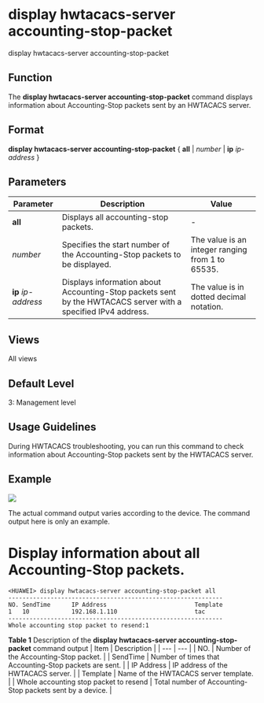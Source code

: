 display hwtacacs-server accounting-stop-packet
==============================================

display hwtacacs-server accounting-stop-packet

Function
--------



The **display hwtacacs-server accounting-stop-packet** command displays information about Accounting-Stop packets sent by an HWTACACS server.




Format
------

**display hwtacacs-server accounting-stop-packet** { **all** | *number* | **ip** *ip-address* }


Parameters
----------

| Parameter | Description | Value |
| --- | --- | --- |
| **all** | Displays all accounting-stop packets. | - |
| *number* | Specifies the start number of the Accounting-Stop packets to be displayed. | The value is an integer ranging from 1 to 65535. |
| **ip** *ip-address* | Displays information about Accounting-Stop packets sent by the HWTACACS server with a specified IPv4 address. | The value is in dotted decimal notation. |



Views
-----

All views


Default Level
-------------

3: Management level


Usage Guidelines
----------------

During HWTACACS troubleshooting, you can run this command to check information about Accounting-Stop packets sent by the HWTACACS server.


Example
-------

![](../public_sys-resources/note_3.0-en-us.png) 

The actual command output varies according to the device. The command output here is only an example.


# Display information about all Accounting-Stop packets.
```
<HUAWEI> display hwtacacs-server accounting-stop-packet all
-------------------------------------------------------------
NO. SendTime      IP Address                         Template
1   10            192.168.1.110                      tac
-------------------------------------------------------------
Whole accounting stop packet to resend:1

```

**Table 1** Description of the **display hwtacacs-server accounting-stop-packet** command output
| Item | Description |
| --- | --- |
| NO. | Number of the Accounting-Stop packet. |
| SendTime | Number of times that Accounting-Stop packets are sent. |
| IP Address | IP address of the HWTACACS server. |
| Template | Name of the HWTACACS server template. |
| Whole accounting stop packet to resend | Total number of Accounting-Stop packets sent by a device. |